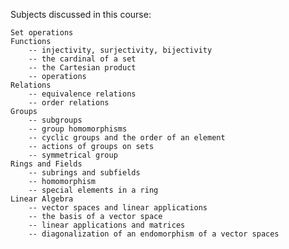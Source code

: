 Subjects discussed in this course:

	Set operations
	Functions 
		-- injectivity, surjectivity, bijectivity
		-- the cardinal of a set
		-- the Cartesian product
		-- operations
	Relations
		-- equivalence relations
		-- order relations
	Groups
		-- subgroups
		-- group homomorphisms
		-- cyclic groups and the order of an element
		-- actions of groups on sets
		-- symmetrical group
 	Rings and Fields
		-- subrings and subfields
		-- homomorphism
		-- special elements in a ring
	Linear Algebra
		-- vector spaces and linear applications
		-- the basis of a vector space
		-- linear applications and matrices
		-- diagonalization of an endomorphism of a vector spaces